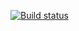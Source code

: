 [![Build status](https://ci.appveyor.com/api/github/webhook?id=je7tr0cubwfg34my)](https://ci.appveyor.com/api/github/webhook?id=je7tr0cubwfg34my)